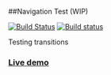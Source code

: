 ##Navigation Test (WIP)

[![Build Status](https://travis-ci.org/iondrimba/navigation-test.svg?branch=master)](https://travis-ci.org/iondrimba/navigation-test) [![Build status](https://ci.appveyor.com/api/projects/status/lk3hsf1isc2eh492/branch/master?svg=true)](https://ci.appveyor.com/project/iondrimba/navigation-test/branch/master)


Testing transitions

### [Live demo]

[Live demo]:<http://iondrimba.github.io/navigation-test/>
